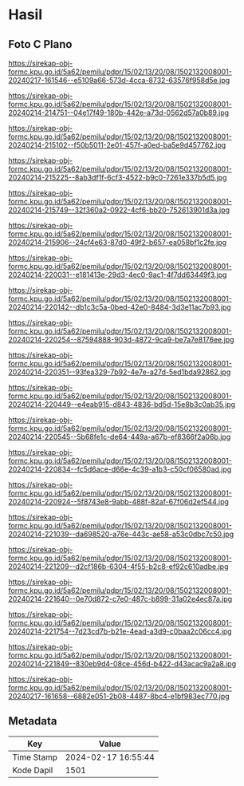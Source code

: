 # Hasil

## Foto C Plano

https://sirekap-obj-formc.kpu.go.id/5a62/pemilu/pdpr/15/02/13/20/08/1502132008001-20240217-161546--e5109a66-573d-4cca-8732-63576f958d5e.jpg

https://sirekap-obj-formc.kpu.go.id/5a62/pemilu/pdpr/15/02/13/20/08/1502132008001-20240214-214751--04e17f49-180b-442e-a73d-0562d57a0b89.jpg

https://sirekap-obj-formc.kpu.go.id/5a62/pemilu/pdpr/15/02/13/20/08/1502132008001-20240214-215102--f50b5011-2e01-457f-a0ed-ba5e9d457762.jpg

https://sirekap-obj-formc.kpu.go.id/5a62/pemilu/pdpr/15/02/13/20/08/1502132008001-20240214-215225--8ab3df1f-6cf3-4522-b9c0-7261e337b5d5.jpg

https://sirekap-obj-formc.kpu.go.id/5a62/pemilu/pdpr/15/02/13/20/08/1502132008001-20240214-215749--32f360a2-0922-4cf6-bb20-752613901d3a.jpg

https://sirekap-obj-formc.kpu.go.id/5a62/pemilu/pdpr/15/02/13/20/08/1502132008001-20240214-215906--24cf4e63-87d0-49f2-b657-ea058bf1c2fe.jpg

https://sirekap-obj-formc.kpu.go.id/5a62/pemilu/pdpr/15/02/13/20/08/1502132008001-20240214-220031--e181413e-29d3-4ec0-9ac1-4f7dd63449f3.jpg

https://sirekap-obj-formc.kpu.go.id/5a62/pemilu/pdpr/15/02/13/20/08/1502132008001-20240214-220142--db1c3c5a-0bed-42e0-8484-3d3e11ac7b93.jpg

https://sirekap-obj-formc.kpu.go.id/5a62/pemilu/pdpr/15/02/13/20/08/1502132008001-20240214-220254--87594888-903d-4872-9ca9-be7a7e8176ee.jpg

https://sirekap-obj-formc.kpu.go.id/5a62/pemilu/pdpr/15/02/13/20/08/1502132008001-20240214-220351--93fea329-7b92-4e7e-a27d-5ed1bda92862.jpg

https://sirekap-obj-formc.kpu.go.id/5a62/pemilu/pdpr/15/02/13/20/08/1502132008001-20240214-220449--e4eab915-d843-4836-bd5d-15e8b3c0ab35.jpg

https://sirekap-obj-formc.kpu.go.id/5a62/pemilu/pdpr/15/02/13/20/08/1502132008001-20240214-220545--5b68fe1c-de64-449a-a67b-ef8366f2a06b.jpg

https://sirekap-obj-formc.kpu.go.id/5a62/pemilu/pdpr/15/02/13/20/08/1502132008001-20240214-220834--fc5d6ace-d66e-4c39-a1b3-c50cf06580ad.jpg

https://sirekap-obj-formc.kpu.go.id/5a62/pemilu/pdpr/15/02/13/20/08/1502132008001-20240214-220924--5f8743e8-9abb-488f-82af-67f06d2ef544.jpg

https://sirekap-obj-formc.kpu.go.id/5a62/pemilu/pdpr/15/02/13/20/08/1502132008001-20240214-221039--da698520-a76e-443c-ae58-a53c0dbc7c50.jpg

https://sirekap-obj-formc.kpu.go.id/5a62/pemilu/pdpr/15/02/13/20/08/1502132008001-20240214-221209--d2cf186b-6304-4f55-b2c8-ef92c610adbe.jpg

https://sirekap-obj-formc.kpu.go.id/5a62/pemilu/pdpr/15/02/13/20/08/1502132008001-20240214-221640--0e70d872-c7e0-487c-b899-31a02e4ec87a.jpg

https://sirekap-obj-formc.kpu.go.id/5a62/pemilu/pdpr/15/02/13/20/08/1502132008001-20240214-221754--7d23cd7b-b21e-4ead-a3d9-c0baa2c06cc4.jpg

https://sirekap-obj-formc.kpu.go.id/5a62/pemilu/pdpr/15/02/13/20/08/1502132008001-20240214-221849--830eb9d4-08ce-456d-b422-d43acac9a2a8.jpg

https://sirekap-obj-formc.kpu.go.id/5a62/pemilu/pdpr/15/02/13/20/08/1502132008001-20240217-161658--6882e051-2b08-4487-8bc4-e1bf983ec770.jpg


## Metadata

| Key        | Value               |
| ---------- | ------------------- |
| Time Stamp | 2024-02-17 16:55:44 |
| Kode Dapil | 1501                |



